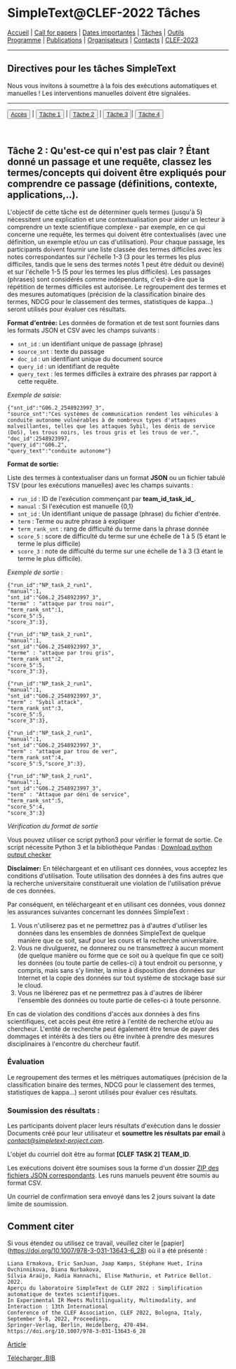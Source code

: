 # SimpleText@CLEF-2022 Tâches

[Accueil](./) | [Call for papers](./CFP) | [Dates importantes](./dates) | [Tâches](./tasks)  | [Outils](./tools)  
[Programme](./program) | [Publications](./publications) | [Organisateurs](./organisers) | [Contacts](./contact) | [CLEF-2023](https://simpletext-project.com/2023/clef)


---

## Directives pour les tâches SimpleText

Nous vous invitons à soumettre à la fois des exécutions automatiques et manuelles ! Les interventions manuelles doivent être signalées.

---

<button>[Accès](./tasks)</button> | <button>[Tâche 1](./task1)</button> | <button>[Tâche 2](./task2)</button> | <button>[Tâche 3](./task3)</button>| <button>[Tâche 4](./task4)</button>

<br>

## Tâche 2 : Qu'est-ce qui n'est pas clair ? Étant donné un passage et une requête, classez les termes/concepts qui doivent être expliqués pour comprendre ce passage (définitions, contexte, applications,..).

L'objectif de cette tâche est de déterminer quels termes (jusqu'à 5) nécessitent une explication et une contextualisation pour aider un lecteur à comprendre un texte scientifique complexe - par exemple, en ce qui concerne une requête, les termes qui doivent être contextualisés (avec une définition, un exemple et/ou un cas d'utilisation). 
Pour chaque passage, les participants doivent fournir une liste classée des termes difficiles avec les notes correspondantes sur l'échelle 1-3 (3 pour les termes les plus difficiles, tandis que le sens des termes notés 1 peut être déduit ou deviné) et sur l'échelle 1-5 (5 pour les termes les plus difficiles). 
Les passages (phrases) sont considérés comme indépendants, c'est-à-dire que la répétition de termes difficiles est autorisée. Le regroupement des termes et des mesures automatiques (précision de la classification binaire des termes, NDCG pour le classement des termes, statistiques de kappa...) seront utilisés pour évaluer ces résultats.

**Format d'entrée:** 
Les données de formation et de test sont fournies dans les formats JSON et CSV avec les champs suivants :
* `snt_id` : un identifiant unique de passage (phrase)
* `source_snt` : texte du passage
* `doc_id` : un identifiant unique du document source
* `query_id` : un identifiant de requête
* `query_text` : les termes difficiles à extraire des phrases par rapport à cette requête.

*Exemple de saisie:*

```
{"snt_id":"G06.2_2548923997_3",
"source_snt":"Ces systèmes de communication rendent les véhicules à conduite autonome vulnérables à de nombreux types d'attaques malveillantes, telles que les attaques Sybil, les dénis de service (DoS), les trous noirs, les trous gris et les trous de ver.",
"doc_id":2548923997,
"query_id":"G06.2",
"query_text":"conduite autonome"}
```

**Format de sortie:** 

Liste des termes à contextualiser dans un format **JSON** ou un fichier tabulé TSV (pour les exécutions manuelles) avec les champs suivants :
* `run_id` : ID de l'exécution commençant par **team_id_task_id_**.
* `manual` : Si l'exécution est manuelle {0,1}
* `snt_id` : Un identifiant unique de passage (phrase) du fichier d'entrée. 
* `term` : Terme ou autre phrase à expliquer
* `term_rank_snt` : rang de difficulté du terme dans la phrase donnée
* `score_5` : score de difficulté du terme sur une échelle de 1 à 5 (5 étant le terme le plus difficile)
* `score_3` : note de difficulté du terme sur une échelle de 1 à 3 (3 étant le terme le plus difficile).

*Exemple de sortie* :

```{json}
{"run_id":"NP_task_2_run1",
"manual":1,
"snt_id":"G06.2_2548923997_3",
"terme" : "attaque par trou noir",
"term_rank_snt":1,
"score_5":5,
"score_3":3},

{"run_id":"NP_task_2_run1",
"manual":1,
"snt_id":"G06.2_2548923997_3",
"terme" : "attaque par trou gris",
"term_rank_snt":2,
"score_5":5,
"score_3":3},

{"run_id":"NP_task_2_run1",
"manual":1,
"snt_id":"G06.2_2548923997_3",
"term" : "Sybil attack",
"term_rank_snt":3,
"score_5":5,
"score_3":3},

{"run_id":"NP_task_2_run1",
"manual":1,
"snt_id":"G06.2_2548923997_3",
"term" : "attaque par trou de ver",
"term_rank_snt":4,
"score_5":5,"score_3":3},

{"run_id":"NP_task_2_run1",
"manual":1,
"snt_id":"G06.2_2548923997_3",
"term" : "Attaque par déni de service",
"term_rank_snt":5,
"score_5":4,
"score_3":3}
```

*Vérification du format de sortie*

Vous pouvez utiliser ce script python3 pour vérifier le format de sortie. Ce script nécessite Python 3 et la bibliothèque Pandas :
[Download python output checker](../check_format.py)

**Disclaimer:** En téléchargeant et en utilisant ces données, vous acceptez les conditions d'utilisation. Toute utilisation des données à des fins autres que la recherche universitaire constituerait une violation de l'utilisation prévue de ces données. 

Par conséquent, en téléchargeant et en utilisant ces données, vous donnez les assurances suivantes concernant les données SimpleText :
1. Vous n'utiliserez pas et ne permettrez pas à d'autres d'utiliser les données dans les ensembles de données SimpleText de quelque manière que ce soit, sauf pour les cours et la recherche universitaire.
2. Vous ne divulguerez, ne donnerez ou ne transmettrez à aucun moment (de quelque manière ou forme que ce soit ou à quelque fin que ce soit) les données (ou toute partie de celles-ci) à tout endroit ou personne, y compris, mais sans s'y limiter, la mise à disposition des données sur Internet et la copie des données sur tout système de stockage basé sur le cloud.
3. Vous ne libérerez pas et ne permettrez pas à d'autres de libérer l'ensemble des données ou toute partie de celles-ci à toute personne. 

En cas de violation des conditions d'accès aux données à des fins scientifiques, cet accès peut être retiré à l'entité de recherche et/ou au chercheur. L'entité de recherche peut également être tenue de payer des dommages et intérêts à des tiers ou être invitée à prendre des mesures disciplinaires à l'encontre du chercheur fautif. 


### Évaluation
Le regroupement des termes et les métriques automatiques (précision de la classification binaire des termes, NDCG pour le classement des termes, statistiques de kappa...) seront utilisés pour évaluer ces résultats.

### Soumission des résultats :
Les participants doivent placer leurs résultats d'exécution dans le dossier Documents créé pour leur utilisateur et **soumettre les résultats par email** à *contact@simpletext-project.com*.

L'objet du courriel doit être au format **[CLEF TASK 2] TEAM_ID**. 

Les exécutions doivent être soumises sous la forme d'un dossier <ins>ZIP des fichiers JSON correspondants</ins>. Les runs manuels peuvent être soumis au format CSV. 

Un courriel de confirmation sera envoyé dans les 2 jours suivant la date limite de soumission. 

## Comment citer
Si vous étendez ou utilisez ce travail, veuillez citer le [papier] (https://doi.org/10.1007/978-3-031-13643-6_28) où il a été présenté :
```
Liana Ermakova, Eric SanJuan, Jaap Kamps, Stéphane Huet, Irina Ovchinnikova, Diana Nurbakova, 
Sílvia Araújo, Radia Hannachi, Elise Mathurin, et Patrice Bellot. 2022. 
Aperçu du laboratoire SimpleText de CLEF 2022 : Simplification automatique de textes scientifiques. 
In Experimental IR Meets Multilinguality, Multimodality, and Interaction : 13th International 
Conference of the CLEF Association, CLEF 2022, Bologna, Italy, September 5-8, 2022, Proceedings. 
Springer-Verlag, Berlin, Heidelberg, 470-494. https://doi.org/10.1007/978-3-031-13643-6_28
```
[Article](https://doi.org/10.1007/978-3-031-13643-6_28)

[Télécharger .BIB](../../BibTeX/ermakova_overview_2022.bib)
